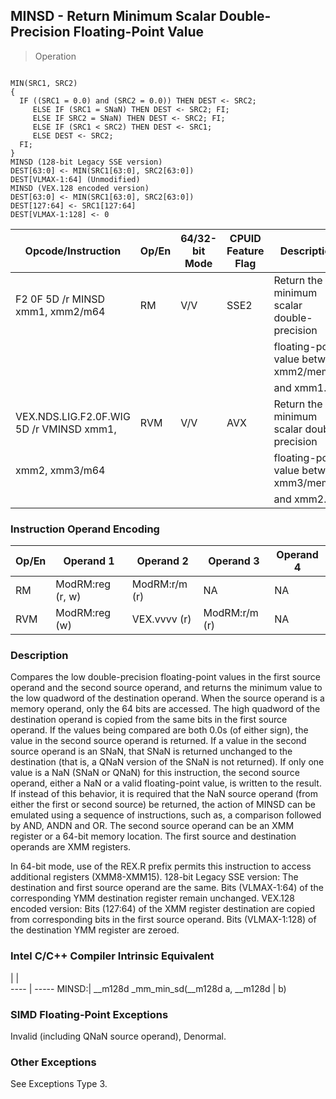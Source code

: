 ## MINSD - Return Minimum Scalar Double-Precision Floating-Point Value

> Operation
``` slim

MIN(SRC1, SRC2)
{
  IF ((SRC1 = 0.0) and (SRC2 = 0.0)) THEN DEST <- SRC2;
     ELSE IF (SRC1 = SNaN) THEN DEST <- SRC2; FI;
     ELSE IF SRC2 = SNaN) THEN DEST <- SRC2; FI;
     ELSE IF (SRC1 < SRC2) THEN DEST <- SRC1;
     ELSE DEST <- SRC2;
  FI;
}
MINSD (128-bit Legacy SSE version)
DEST[63:0] <- MIN(SRC1[63:0], SRC2[63:0])
DEST[VLMAX-1:64] (Unmodified)
MINSD (VEX.128 encoded version)
DEST[63:0] <- MIN(SRC1[63:0], SRC2[63:0])
DEST[127:64] <- SRC1[127:64]
DEST[VLMAX-1:128] <- 0

```

 Opcode/Instruction                      | Op/En| 64/32-bit Mode| CPUID Feature Flag| Description                               
 ---  | --- | --- | --- | ---
 F2 0F 5D /r MINSD xmm1, xmm2/m64        | RM   | V/V           | SSE2              | Return the minimum scalar double-precision
                                         |      |               |                   | floating-point value between xmm2/mem64   
                                         |      |               |                   | and xmm1.                                 
 VEX.NDS.LIG.F2.0F.WIG 5D /r VMINSD xmm1,| RVM  | V/V           | AVX               | Return the minimum scalar double precision
 xmm2, xmm3/m64                          |      |               |                   | floating-point value between xmm3/mem64   
                                         |      |               |                   | and xmm2.                                 

### Instruction Operand Encoding
 Op/En| Operand 1       | Operand 2    | Operand 3    | Operand 4
 ---  | --- | --- | --- | ---
 RM   | ModRM:reg (r, w)| ModRM:r/m (r)| NA           | NA       
 RVM  | ModRM:reg (w)   | VEX.vvvv (r) | ModRM:r/m (r)| NA       

### Description
Compares the low double-precision floating-point values in the first source
operand and the second source operand, and returns the minimum value to the
low quadword of the destination operand. When the source operand is a memory
operand, only the 64 bits are accessed. The high quadword of the destination
operand is copied from the same bits in the first source operand. If the values
being compared are both 0.0s (of either sign), the value in the second source
operand is returned. If a value in the second source operand is an SNaN, that
SNaN is returned unchanged to the destination (that is, a QNaN version of the
SNaN is not returned). If only one value is a NaN (SNaN or QNaN) for this instruction,
the second source operand, either a NaN or a valid floating-point value, is
written to the result. If instead of this behavior, it is required that the
NaN source operand (from either the first or second source) be returned, the
action of MINSD can be emulated using a sequence of instructions, such as, a
comparison followed by AND, ANDN and OR. The second source operand can be an
XMM register or a 64-bit memory location. The first source and destination operands
are XMM registers.

In 64-bit mode, use of the REX.R prefix permits this instruction to access additional
registers (XMM8-XMM15). 128-bit Legacy SSE version: The destination and first
source operand are the same. Bits (VLMAX-1:64) of the corresponding YMM destination
register remain unchanged. VEX.128 encoded version: Bits (127:64) of the XMM
register destination are copied from corresponding bits in the first source
operand. Bits (VLMAX-1:128) of the destination YMM register are zeroed.



### Intel C/C++ Compiler Intrinsic Equivalent
   | |  
---- | -----
 MINSD:| __m128d _mm_min_sd(__m128d a, __m128d
       | b)                                   

### SIMD Floating-Point Exceptions
Invalid (including QNaN source operand), Denormal.


### Other Exceptions
See Exceptions Type 3.
